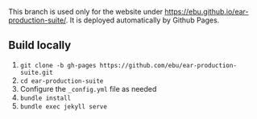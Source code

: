 This branch is used only for the website under https://ebu.github.io/ear-production-suite/.
It is deployed automatically by Github Pages.

## Build locally
1. `git clone -b gh-pages https://github.com/ebu/ear-production-suite.git`
2. `cd ear-production-suite`
3. Configure the `_config.yml` file as needed
4. `bundle install`
5. `bundle exec jekyll serve`
